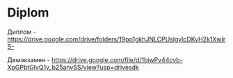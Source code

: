 # Diplom

Диплом - https://drive.google.com/drive/folders/19po1gkhJNLCPUslgylcDKyH2k1XwIrS-

Демэкзамен -
https://drive.google.com/file/d/1biwPv44cvb-XpGPbtGlvQ1v_b25anvSS/view?usp=drivesdk
